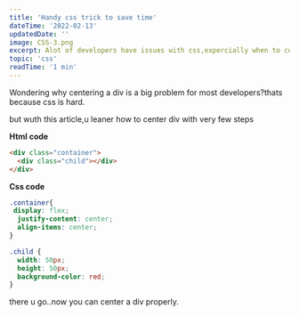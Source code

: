 ```yaml
---
title: 'Handy css trick to save time'
dateTime: '2022-02-13'
updatedDate: ''
image: CSS-3.png
excerpt: Alot of developers have issues with css,expercially when to come to centering a div.today u'll learn and easy way to center a div.
topic: 'css'
readTime: '1 min'
---
```


Wondering why centering a div is a big problem for most developers?thats because css is hard.

but wuth this article,u leaner how to center  div with very few steps

**Html code**
```html
<div class="container">
  <div class="child"></div>
</div>
```

**Css code**
```css
.container{
 display: flex;
  justify-content: center;
  align-items: center;
}

.child {
  width: 50px;
  height: 50px;
  background-color: red;
}

```

there u go..now you can center a div properly.


